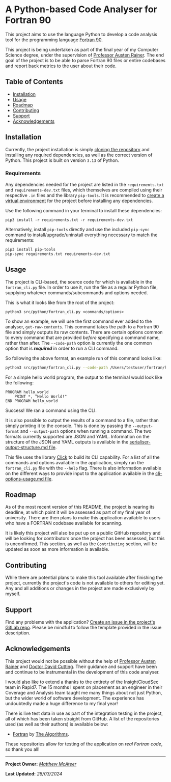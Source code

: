 # A Python-based Code Analyser for Fortran 90

This project aims to use the language Python to develop a code analysis tool for the programming
language [Fortran 90](https://en.wikipedia.org/wiki/Fortran).

This project is being undertaken as part of the final year of my Computer Science degree, under the
supervision of [Professor Austen Rainer](https://pure.qub.ac.uk/en/persons/austen-rainer). The end
goal of the project is to be able to parse Fortran 90 files or entire codebases and report back
metrics to the user about their code.

## Table of Contents

- [Installation](https://gitlab.eeecs.qub.ac.uk/40291992/fortran-90-analyser#installation)
- [Usage](https://gitlab.eeecs.qub.ac.uk/40291992/fortran-90-analyser#usage)
- [Roadmap](https://gitlab.eeecs.qub.ac.uk/40291992/fortran-90-analyser#roadmap)
- [Contributing](https://gitlab.eeecs.qub.ac.uk/40291992/fortran-90-analyser#contributing)
- [Support](https://gitlab.eeecs.qub.ac.uk/40291992/fortran-90-analyser#support)
- [Acknowledgements](https://gitlab.eeecs.qub.ac.uk/40291992/fortran-90-analyser#acknowledgements)

## Installation

Currently, the project installation is simply
[cloning the repository](https://docs.github.com/en/repositories/creating-and-managing-repositories/cloning-a-repository)
and installing any required dependencies, as well as the correct version of Python. This project is
built on version `3.13` of Python.

### Requirements

Any dependencies needed for the project are listed in the `requirements.txt` and
`requirements-dev.txt` files, which themselves are compiled using their respective `.in` files and
the library `pip-tools`. It is recommended to
[create a virtual environment](https://docs.python.org/3/library/venv.html#creating-virtual-environments)
for the project before installing any dependencies.

Use the following command in your terminal to install these dependencies: 

```
pip3 install -r requirements.txt -r requirements-dev.txt
```

Alternatively, install `pip-tools` directly and use the included `pip-sync` command to
install/upgrade/uninstall everything necessary to match the requirements:

```
pip3 install pip-tools
pip-sync requirements.txt requirements-dev.txt
```

## Usage

The project is CLI-based, the source code for which is available in the `fortran_cli.py` file. In
order to use it, run the file as a regular Python file, supplying whatever commands/subcommands and
options needed.

This is what it looks like from the root of the project:

```
python3 src/python/fortran_cli.py <commands/options>
```

To show an example, we will use the first command ever added to the analyser, `get-raw-contents`.
This command takes the path to a Fortran 90 file and simply outputs its raw contents. There are
certain options common to every command that are provided *before* specifying a command name, rather
than after. The `--code-path` option is currently the one common option that is ***required*** in
order to run a CLI command.

So following the above format, an example run of this command looks like:

```bash
python3 src/python/fortran_cli.py --code-path /Users/testuser/fortran/hello_world.f90 get-raw-contents
```

For a simple hello world program, the output to the terminal would look like the following:

```
PROGRAM hello_world
    PRINT *, "Hello World!"
END PROGRAM hello_world
```

Success! We ran a command using the CLI.

It is also possible to output the results of a command to a file, rather than simply printing it to
the console. This is done by passing the `--output-format` and `--output-path` options when running
a command. The two formats currently supported are JSON and YAML. Information on the structure of
the JSON and YAML outputs is available in the
[serialiser-output-structure.md file](./docs/serialiser-output-structure.md).

This file uses the library [Click](https://click.palletsprojects.com/en/8.1.x/#) to build its CLI
capability. For a list of all the commands and options available in the application, simply run the
`fortran_cli.py` file with the `--help` flag. There is also information available on the different
ways to provide input to the application available in the
[cli-options-usage.md file](./docs/cli-options-usage.md).

## Roadmap

As of the most recent version of this README, the project is nearing its deadline, at which point it
will be assessed as part of my final year of university. There are then plans to make this
application available to users who have a FORTRAN codebase available for scanning.

It is likely this project will also be put up on a public GitHub repository and will be looking for
contributors once the project has been assessed, but this is unconfirmed. This section, as well as
the `Contributing` section, will be updated as soon as more information is available.

## Contributing

While there are potential plans to make this tool available after finishing the project, currently
the project's code is not available to others for editing yet. Any and all additions or changes in
the project are made exclusively by myself.

## Support

Find any problems with the application?
[Create an issue in the project's GitLab repo](https://gitlab.eeecs.qub.ac.uk/40291992/fortran-90-analyser/-/issues/new).
Please be mindful to follow the template provided in the issue description.

## Acknowledgements

This project would not be possible without the help of
[Professor Austen Rainer](https://pure.qub.ac.uk/en/persons/austen-rainer) and
[Doctor David Cutting](https://pure.qub.ac.uk/en/persons/david-cutting). Their guidance and support
have been and continue to be instrumental in the development of this code analyser.

I would also like to extend a thanks to the entirety of the InsightCloudSec team in Rapid7. The 15
months I spent on placement as an engineer in their Coverage and Analysis team taught me many things
about not just Python, but the wider world of software development. The experience has undoubtedly
made a huge difference to my final year!

There is live test data in use as part of the integration testing in the project, all of which has
been taken straight from GitHub. A list of the repositories used (as well as their authors) is
available below:

- [Fortran](https://github.com/TheAlgorithms/Fortran) by
  [The Algorithms](https://github.com/TheAlgorithms/).

These repositories allow for testing of the application on *real Fortran code*, so thank you all!

***

**Project Owner:** *[Matthew McAteer](https://github.com/matthew-mca)*

**Last Updated:** *28/03/2024*